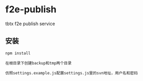 f2e-publish
===========

tbtx f2e publish service

## 安装

    npm install

    在根目录下创建backup和tmp两个目录

    仿照settings.example.js配置settings.js里的svn地址，用户名和密码
